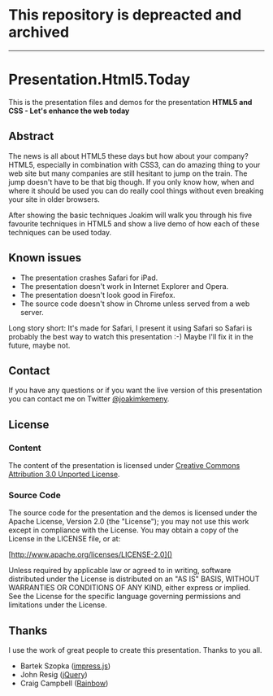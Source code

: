 # This repository is depreacted and archived

---

# Presentation.Html5.Today

This is the presentation files and demos for the presentation **HTML5 and CSS - Let's enhance the
web today**

## Abstract

The news is all about HTML5 these days but how about your company? HTML5, especially in combination
with CSS3, can do amazing thing to your web site but many companies are still hesitant to jump on
the train. The jump doesn't have to be that big though. If you only know how, when and where it
should be used you can do really cool things without even breaking your site in older browsers.

After showing the basic techniques Joakim will walk you through his five favourite techniques in
HTML5 and show a live demo of how each of these techniques can be used today.

## Known issues

* The presentation crashes Safari for iPad.
* The presentation doesn't work in Internet Explorer and Opera.
* The presentation doesn't look good in Firefox.
* The source code doesn't show in Chrome unless served from a web server.

Long story short: It's made for Safari, I present it using Safari so Safari is probably the best
way to watch this presentation :-) Maybe I'll fix it in the future, maybe not.

## Contact

If you have any questions or if you want the live version of this presentation you can contact me on
Twitter [@joakimkemeny](http://twitter.com/joakimkemeny).

## License

### Content

The content of the presentation is licensed under
[Creative Commons Attribution 3.0 Unported License](http://creativecommons.org/licenses/by/3.0/).

### Source Code

The source code for the presentation and the demos is licensed under the Apache License,
Version 2.0 (the "License"); you may not use this work except in compliance with the License.
You may obtain a copy of the License in the LICENSE file, or at:

[http://www.apache.org/licenses/LICENSE-2.0]()

Unless required by applicable law or agreed to in writing, software distributed under the License
is distributed on an "AS IS" BASIS, WITHOUT WARRANTIES OR CONDITIONS OF ANY KIND, either express or
implied. See the License for the specific language governing permissions and limitations under
the License.

## Thanks

I use the work of great people to create this presentation. Thanks to you all.

* Bartek Szopka ([impress.js](http://bartaz.github.com/impress.js))
* John Resig ([jQuery](http://jquery.com))
* Craig Campbell ([Rainbow](http://rainbowco.de))
